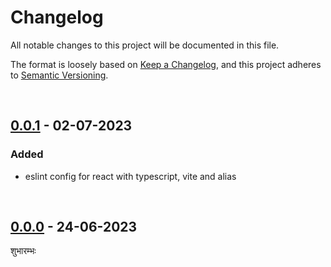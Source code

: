 # Changelog

All notable changes to this project will be documented in this file.

The format is loosely based on [Keep a Changelog][changelog],
and this project adheres to [Semantic Versioning][semver].

<br>

## [0.0.1] - 02-07-2023

### Added

- eslint config for react with typescript, vite and alias

<br>

## [0.0.0] - 24-06-2023

शुभारम्भः

[0.0.1]: https://github.com/mrjadeja/vishesh/commit/81081cd513cd4e599f1508e1fb339ba027d45c9e "Initial Setup"
[0.0.0]: https://github.com/mrjadeja/vishesh/commit/0be58e6a1c46e655452249712c55dbc8f496091f "Initial commit"
[changelog]: https://keepachangelog.com/en/1.0.0/ "Keep a changelog guide"
[semver]: https://semver.org/spec/v2.0.0.html "Semantic versioning"
